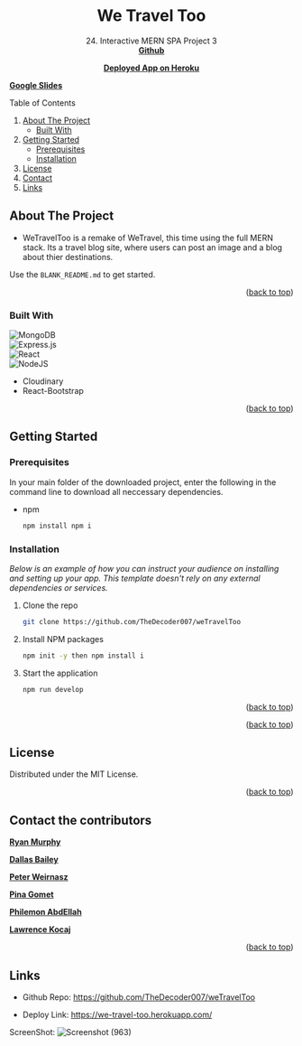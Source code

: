 <div id="top"></div>
<div align="center">
 
  <h1 align="center">We Travel Too</h1>

  <p align="center">
    24. Interactive MERN SPA Project 3
    <br />
    <a href="https://github.com/TheDecoder007/weTravelToo"><strong>Github</strong></a>
  </p>
    <a href="https://we-travel-too.herokuapp.com/"><strong>Deployed App on Heroku</strong></a>
  </p>
</div>

<a href="https://docs.google.com/presentation/d/14cvW3UxNp38X0EqmcmSzbEp1ul1wJHN7K1N5rhPtNpM/edit#slide=id.p"><strong>Google Slides</strong></a>


<!-- TABLE OF CONTENTS -->

<summary>Table of Contents</summary>
  <ol>
    <li>
    <a href="#about-the-project">About The Project</a>
      <ul>
<li>
    <a href="#built-with">Built With</a></li>
      </ul>
    </li>
    <li>
    <a href="#getting-started">Getting Started</a>
      <ul>
<li>
    <a href="#prerequisites">Prerequisites</a></li>
<li>
    <a href="#installation">Installation</a></li>
      </ul>
    </li>
<li>
    <a href="#license">License</a></li>
<li>
    <a href="#contact">Contact</a></li>
<li>
    <a href="#links">Links</a></li>
  </ol>




<!-- ABOUT THE PROJECT -->
## About The Project

* WeTravelToo is a remake of WeTravel, this time using the full MERN stack. Its a travel blog site, where users can post an image and a blog about thier destinations. 


Use the `BLANK_README.md` to get started.

<p align="right">(<a href="#top">back to top</a>)</p>

### Built With

![MongoDB](https://img.shields.io/badge/MongoDB-%234ea94b.svg?style=for-the-badge&logo=mongodb&logoColor=white)
<br>
![Express.js](https://img.shields.io/badge/express.js-%23404d59.svg?style=for-the-badge&logo=express&logoColor=%2361DAFB)
<br>
![React](https://img.shields.io/badge/react-%2320232a.svg?style=for-the-badge&logo=react&logoColor=%2361DAFB)
<br>
![NodeJS](https://img.shields.io/badge/node.js-6DA55F?style=for-the-badge&logo=node.js&logoColor=white)

* Cloudinary
* React-Bootstrap

<p align="right">(<a href="#top">back to top</a>)</p>

<!-- GETTING STARTED -->
## Getting Started

### Prerequisites

In your main folder of the downloaded project, enter the following in the command line to download all neccessary dependencies.
* npm
  ```sh
  npm install npm i
  ```

### Installation

_Below is an example of how you can instruct your audience on installing and setting up your app. This template doesn't rely on any external dependencies or services._

1. Clone the repo
   ```sh
   git clone https://github.com/TheDecoder007/weTravelToo
   ```
2. Install NPM packages
   ```sh
   npm init -y then npm install i
   ```
3. Start the application
   ```js
   npm run develop
   ```

<p align="right">(<a href="#top">back to top</a>)</p>


<p align="right">(<a href="#top">back to top</a>)</p>


<!-- LICENSE -->
## License

Distributed under the MIT License.

<p align="right">(<a href="#top">back to top</a>)</p>

<!-- CONTACT -->
## Contact the contributors

<a href="https://github.com/TheDecoder007"><strong>Ryan Murphy</strong></a>

<a href="https://github.com/dallas1a"><strong>Dallas Bailey</strong></a>

<a href="https://github.com/PWiernasz"><strong>Peter Weirnasz</strong></a>

<a href="https://github.com/pgomet"><strong>Pina Gomet</strong></a>

<a href="https://github.com/PhilemonKirlles"><strong>Philemon AbdEllah</strong></a>

<a href="https://github.com/LKocaj"><strong>Lawrence Kocaj</strong></a>

<p align="right">(<a href="#top">back to top</a>)</p>


## Links

* Github Repo: https://github.com/TheDecoder007/weTravelToo

* Deploy Link: https://we-travel-too.herokuapp.com/

ScreenShot: ![Screenshot (963)](https://user-images.githubusercontent.com/101135574/188277257-42ef80e5-fb75-44fa-9d14-408213010596.png)
